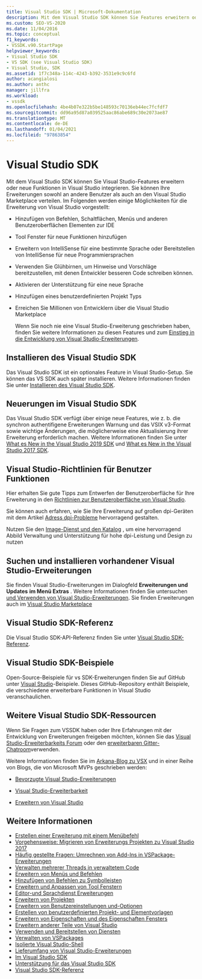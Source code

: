 ```yaml
---
title: Visual Studio SDK | Microsoft-Dokumentation
description: Mit dem Visual Studio SDK können Sie Features erweitern oder Visual Studio neue Funktionen hinzufügen. Erfahren Sie mehr über einige Möglichkeiten, wie Sie Visual Studio erweitern können.
ms.custom: SEO-VS-2020
ms.date: 11/04/2016
ms.topic: conceptual
f1_keywords:
- VSSDK.v90.StartPage
helpviewer_keywords:
- Visual Studio SDK
- VS SDK (see Visual Studio SDK)
- Visual Studio, SDK
ms.assetid: 1f7c348a-114c-4243-b392-3531e9c9c6fd
author: acangialosi
ms.author: anthc
manager: jillfra
ms.workload:
- vssdk
ms.openlocfilehash: 4be4b07e322b5be148593c70136eb44ec7fcfdf7
ms.sourcegitcommit: dd96a95d87a039525aac86abe689c30e2073ae87
ms.translationtype: MT
ms.contentlocale: de-DE
ms.lasthandoff: 01/04/2021
ms.locfileid: "97863854"
---
```

# <a name="visual-studio-sdk"></a>Visual Studio SDK
Mit dem Visual Studio SDK können Sie Visual Studio-Features erweitern oder neue Funktionen in Visual Studio integrieren. Sie können Ihre Erweiterungen sowohl an andere Benutzer als auch an den Visual Studio Marketplace verteilen. Im Folgenden werden einige Möglichkeiten für die Erweiterung von Visual Studio vorgestellt:

- Hinzufügen von Befehlen, Schaltflächen, Menüs und anderen Benutzeroberflächen Elementen zur IDE

- Tool Fenster für neue Funktionen hinzufügen

- Erweitern von IntelliSense für eine bestimmte Sprache oder Bereitstellen von IntelliSense für neue Programmiersprachen

- Verwenden Sie Glühbirnen, um Hinweise und Vorschläge bereitzustellen, mit denen Entwickler besseren Code schreiben können.

- Aktivieren der Unterstützung für eine neue Sprache

- Hinzufügen eines benutzerdefinierten Projekt Typs

- Erreichen Sie Millionen von Entwicklern über die Visual Studio Marketplace

  Wenn Sie noch nie eine Visual Studio-Erweiterung geschrieben haben, finden Sie weitere Informationen zu diesen Features und zum [Einstieg in die Entwicklung von Visual Studio-Erweiterungen](../extensibility/starting-to-develop-visual-studio-extensions.md).

## <a name="install-the-visual-studio-sdk"></a>Installieren des Visual Studio SDK
 Das Visual Studio SDK ist ein optionales Feature in Visual Studio-Setup. Sie können das VS SDK auch später installieren. Weitere Informationen finden Sie unter [Installieren des Visual Studio SDK](../extensibility/installing-the-visual-studio-sdk.md).

## <a name="whats-new-in-the-visual-studio-sdk"></a>Neuerungen im Visual Studio SDK
 Das Visual Studio SDK verfügt über einige neue Features, wie z. b. die synchron authentifigene Erweiterungen Warnung und das VSIX v3-Format sowie wichtige Änderungen, die möglicherweise eine Aktualisierung ihrer Erweiterung erforderlich machen. Weitere Informationen finden Sie unter [What es New in the Visual Studio 2019 SDK](../extensibility/whats-new-visual-studio-2019-sdk.md) und [What es New in the Visual Studio 2017 SDK](../extensibility/what-s-new-in-the-visual-studio-2017-sdk.md).

## <a name="visual-studio-user-experience-guidelines"></a>Visual Studio-Richtlinien für Benutzer Funktionen
 Hier erhalten Sie gute Tipps zum Entwerfen der Benutzeroberfläche für Ihre Erweiterung in den [Richtlinien zur Benutzeroberfläche von Visual Studio](../extensibility/ux-guidelines/visual-studio-user-experience-guidelines.md).

 Sie können auch erfahren, wie Sie Ihre Erweiterung auf großen dpi-Geräten mit dem Artikel [Adress dpi-Probleme](../extensibility/addressing-dpi-issues2.md) hervorragend gestalten.

 Nutzen Sie den [Image-Dienst und den Katalog](../extensibility/image-service-and-catalog.md) , um eine hervorragend Abbild Verwaltung und Unterstützung für hohe dpi-Leistung und Design zu nutzen

## <a name="find-and-install-existing-visual-studio-extensions"></a>Suchen und installieren vorhandener Visual Studio-Erweiterungen
 Sie finden Visual Studio-Erweiterungen im Dialogfeld **Erweiterungen und Updates** **im Menü Extras** . Weitere Informationen finden Sie untersuchen [und Verwenden von Visual Studio-Erweiterungen](../ide/finding-and-using-visual-studio-extensions.md). Sie finden Erweiterungen auch im [Visual Studio Marketplace](https://marketplace.visualstudio.com/)

## <a name="visual-studio-sdk-reference"></a>Visual Studio SDK-Referenz
 Die Visual Studio SDK-API-Referenz finden Sie unter [Visual Studio SDK-Referenz](../extensibility/visual-studio-sdk-reference.md).

## <a name="visual-studio-sdk-samples"></a>Visual Studio SDK-Beispiele
 Open-Source-Beispiele für vs SDK-Erweiterungen finden Sie auf GitHub unter [Visual Studio](https://github.com/Microsoft/VSSDK-Extensibility-Samples)-Beispiele. Dieses GitHub-Repository enthält Beispiele, die verschiedene erweiterbare Funktionen in Visual Studio veranschaulichen.

## <a name="other-visual-studio-sdk-resources"></a>Weitere Visual Studio SDK-Ressourcen
 Wenn Sie Fragen zum VSSDK haben oder Ihre Erfahrungen mit der Entwicklung von Erweiterungen freigeben möchten, können Sie das [Visual Studio-Erweiterbarkeits Forum](https://social.msdn.microsoft.com/Forums/vstudio/home?forum=vsx) oder den [erweiterbaren Gitter-Chatroom](https://gitter.im/Microsoft/extendvs)verwenden.

 Weitere Informationen finden Sie im [Arkana-Blog zu VSX](/archive/blogs/vsx/) und in einer Reihe von Blogs, die von Microsoft MVPs geschrieben werden:

- [Bevorzugte Visual Studio-Erweiterungen](https://scottdorman.blog/2014/10/05/favorite-visual-studio-extensions/)

- [Visual Studio-Erweiterbarkeit](http://www.visualstudioextensibility.com/overview/vs/)

- [Erweitern von Visual Studio](https://blog.slaks.net/2013-10-18/extending-visual-studio-part-1-getting-started/)

## <a name="see-also"></a>Weitere Informationen

- [Erstellen einer Erweiterung mit einem Menübefehl](../extensibility/creating-an-extension-with-a-menu-command.md)
- [Vorgehensweise: Migrieren von Erweiterungs Projekten zu Visual Studio 2017](../extensibility/how-to-migrate-extensibility-projects-to-visual-studio-2017.md)
- [Häufig gestellte Fragen: Umrechnen von Add-Ins in VSPackage-Erweiterungen](/previous-versions/visualstudio/visual-studio-2015/extensibility/faq-converting-add-ins-to-vspackage-extensions?preserve-view=true&view=vs-2015)
- [Verwalten mehrerer Threads in verwaltetem Code](../extensibility/managing-multiple-threads-in-managed-code.md)
- [Erweitern von Menüs und Befehlen](../extensibility/extending-menus-and-commands.md)
- [Hinzufügen von Befehlen zu Symbolleisten](../extensibility/adding-commands-to-toolbars.md)
- [Erweitern und Anpassen von Tool Fenstern](../extensibility/extending-and-customizing-tool-windows.md)
- [Editor-und Sprachdienst Erweiterungen](../extensibility/editor-and-language-service-extensions.md)
- [Erweitern von Projekten](../extensibility/extending-projects.md)
- [Erweitern von Benutzereinstellungen und-Optionen](../extensibility/extending-user-settings-and-options.md)
- [Erstellen von benutzerdefinierten Projekt- und Elementvorlagen](../extensibility/creating-custom-project-and-item-templates.md)
- [Erweitern von Eigenschaften und des Eigenschaften Fensters](../extensibility/extending-properties-and-the-property-window.md)
- [Erweitern anderer Teile von Visual Studio](../extensibility/extending-other-parts-of-visual-studio.md)
- [Verwenden und Bereitstellen von Diensten](../extensibility/using-and-providing-services.md)
- [Verwalten von VSPackages](../extensibility/managing-vspackages.md)
- [Isolierte Visual Studio-Shell](https://visualstudio.microsoft.com/vs/older-downloads/isolated-shell/)
- [Lieferumfang von Visual Studio-Erweiterungen](../extensibility/shipping-visual-studio-extensions.md)
- [Im Visual Studio SDK](../extensibility/internals/inside-the-visual-studio-sdk.md)
- [Unterstützung für das Visual Studio SDK](../extensibility/support-for-the-visual-studio-sdk.md)
- [Visual Studio SDK-Referenz](../extensibility/visual-studio-sdk-reference.md)
